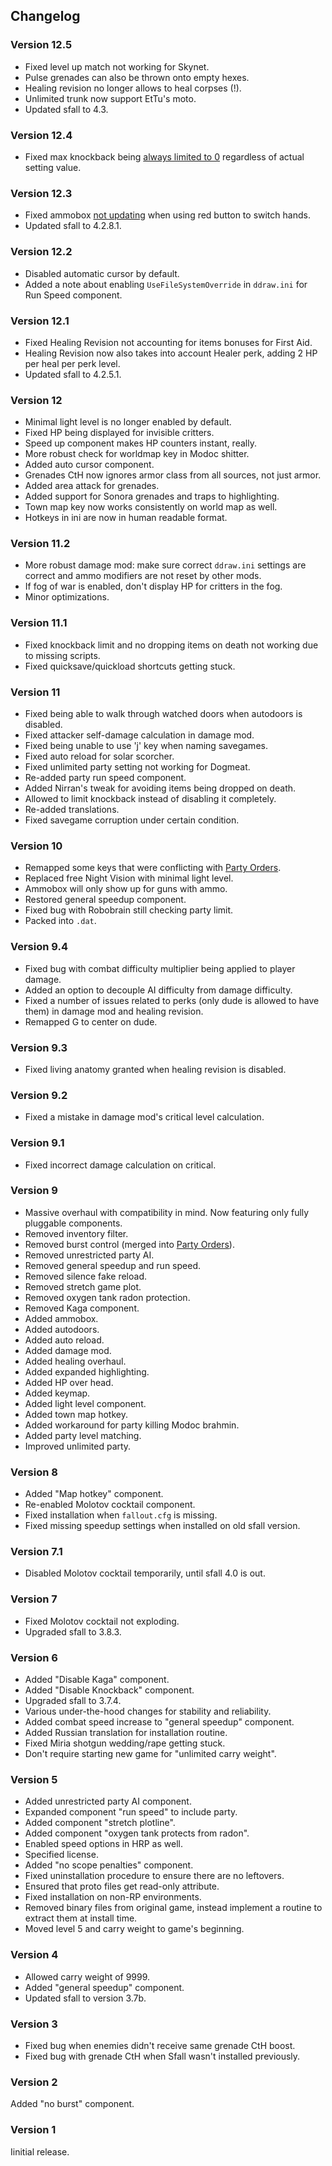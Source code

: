 ## Changelog

### Version 12.5
- Fixed level up match not working for Skynet.
- Pulse grenades can also be thrown onto empty hexes.
- Healing revision no longer allows to heal corpses (!).
- Unlimited trunk now support EtTu's moto.
- Updated sfall to 4.3.

### Version 12.4
- Fixed max knockback being [always limited to 0](https://forums.bgforge.net/viewtopic.php?f=26&p=888) regardless of actual setting value.

### Version 12.3
- Fixed ammobox [not updating](https://forums.bgforge.net/viewtopic.php?f=26&p=861) when using red button to switch hands.
- Updated sfall to 4.2.8.1.

### Version 12.2
- Disabled automatic cursor by default.
- Added a note about enabling `UseFileSystemOverride` in `ddraw.ini` for Run Speed component.

### Version 12.1
- Fixed Healing Revision not accounting for items bonuses for First Aid.
- Healing Revision now also takes into account Healer perk, adding 2 HP per heal per perk level.
- Updated sfall to 4.2.5.1.

### Version 12
- Minimal light level is no longer enabled by default.
- Fixed HP being displayed for invisible critters.
- Speed up component makes HP counters instant, really.
- More robust check for worldmap key in Modoc shitter.
- Added auto cursor component.
- Grenades CtH now ignores armor class from all sources, not just armor.
- Added area attack for grenades.
- Added support for Sonora grenades and traps to highlighting.
- Town map key now works consistently on world map as well.
- Hotkeys in ini are now in human readable format.

### Version 11.2
- More robust damage mod: make sure correct `ddraw.ini` settings are correct and ammo modifiers are not reset by other mods.
- If fog of war is enabled, don't display HP for critters in the fog.
- Minor optimizations.

### Version 11.1
- Fixed knockback limit and no dropping items on death not working due to missing scripts.
- Fixed quicksave/quickload shortcuts getting stuck.

### Version 11
- Fixed being able to walk through watched doors when autodoors is disabled.
- Fixed attacker self-damage calculation in damage mod.
- Fixed being unable to use 'j' key when naming savegames.
- Fixed auto reload for solar scorcher.
- Fixed unlimited party setting not working for Dogmeat.
- Re-added party run speed component.
- Added Nirran's tweak for avoiding items being dropped on death.
- Allowed to limit knockback instead of disabling it completely.
- Re-added translations.
- Fixed savegame corruption under certain condition.

### Version 10
- Remapped some keys that were conflicting with [Party Orders](https://github.com/BGforgeNet/Fallout2_Party_Orders).
- Replaced free Night Vision with minimal light level.
- Ammobox will only show up for guns with ammo.
- Restored general speedup component.
- Fixed bug with Robobrain still checking party limit.
- Packed into `.dat`.

### Version 9.4
- Fixed bug with combat difficulty multiplier being applied to player damage.
- Added an option to decouple AI difficulty from damage difficulty.
- Fixed a number of issues related to perks (only dude is allowed to have them) in damage mod and healing revision.
- Remapped G to center on dude.

### Version 9.3
- Fixed living anatomy granted when healing revision is disabled.

### Version 9.2
- Fixed a mistake in damage mod's critical level calculation.

### Version 9.1
- Fixed incorrect damage calculation on critical.

### Version 9
- Massive overhaul with compatibility in mind. Now featuring only fully pluggable components.
- Removed inventory filter.
- Removed burst control (merged into [Party Orders](https://github.com/BGforgeNet/Fallout2_Party_Orders)).
- Removed unrestricted party AI.
- Removed general speedup and run speed.
- Removed silence fake reload.
- Removed stretch game plot.
- Removed oxygen tank radon protection.
- Removed Kaga component.
- Added ammobox.
- Added autodoors.
- Added auto reload.
- Added damage mod.
- Added healing overhaul.
- Added expanded highlighting.
- Added HP over head.
- Added keymap.
- Added light level component.
- Added town map hotkey.
- Added workaround for party killing Modoc brahmin.
- Added party level matching.
- Improved unlimited party.

### Version 8
- Added "Map hotkey" component.
- Re-enabled Molotov cocktail component.
- Fixed installation when `fallout.cfg` is missing.
- Fixed missing speedup settings when installed on old sfall version.

### Version 7.1
- Disabled Molotov cocktail temporarily, until sfall 4.0 is out.

### Version 7
- Fixed Molotov cocktail not exploding.
- Upgraded sfall to 3.8.3.

### Version 6
- Added "Disable Kaga" component.
- Added "Disable Knockback" component.
- Upgraded sfall to 3.7.4.
- Various under-the-hood changes for stability and reliability.
- Added combat speed increase to "general speedup" component.
- Added Russian translation for installation routine.
- Fixed Miria shotgun wedding/rape getting stuck.
- Don't require starting new game for "unlimited carry weight".

### Version 5
- Added unrestricted party AI component.
- Expanded component "run speed" to include party.
- Added component "stretch plotline".
- Added component "oxygen tank protects from radon".
- Enabled speed options in HRP as well.
- Specified license.
- Added "no scope penalties" component.
- Fixed uninstallation procedure to ensure there are no leftovers.
- Ensured that proto files get read-only attribute.
- Fixed installation on non-RP environments.
- Removed binary files from original game, instead implement a routine to extract them at install time.
- Moved level 5 and carry weight to game's beginning.

### Version 4
- Allowed carry weight of 9999.
- Added "general speedup" component.
- Updated sfall to version 3.7b.

### Version 3
- Fixed bug when enemies didn't receive same grenade CtH boost.
- Fixed bug with grenade CtH when Sfall wasn't installed previously.

### Version 2
Added "no burst" component.

### Version 1
Iinitial release.
